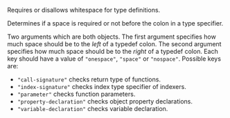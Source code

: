 Requires or disallows whitespace for type definitions.

Determines if a space is required or not before the colon in a type specifier.


Two arguments which are both objects.
The first argument specifies how much space should be to the _left_ of a typedef colon.
The second argument specifies how much space should be to the _right_ of a typedef colon.
Each key should have a value of `"onespace"`, `"space"` or `"nospace"`.
Possible keys are:

* `"call-signature"` checks return type of functions.
* `"index-signature"` checks index type specifier of indexers.
* `"parameter"` checks function parameters.
* `"property-declaration"` checks object property declarations.
* `"variable-declaration"` checks variable declaration.
